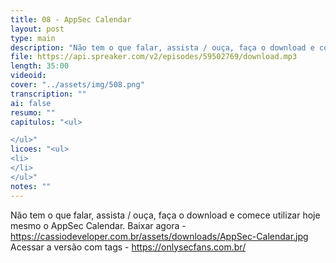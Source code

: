 ```yaml
---
title: 08 - AppSec Calendar
layout: post
type: main
description: "Não tem o que falar, assista / ouça, faça o download e comece utilizar hoje mesmo o AppSec Calendar. Baixar agora - https://cassiodeveloper.com.br/assets/downloads/AppSec-Calendar.jpg Acessar a versão com tags - https://onlysecfans.com.br/"
file: https://api.spreaker.com/v2/episodes/59502769/download.mp3
length: 35:00
videoid: 
cover: "../assets/img/508.png"
transcription: ""
ai: false
resumo: ""
capitulos: "<ul>

</ul>"
licoes: "<ul>
<li>
</li>
</ul>"
notes: ""
---
```


Não tem o que falar, assista / ouça, faça o download e comece utilizar hoje mesmo o AppSec Calendar. Baixar agora - https://cassiodeveloper.com.br/assets/downloads/AppSec-Calendar.jpg Acessar a versão com tags - https://onlysecfans.com.br/